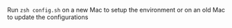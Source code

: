 Run `zsh config.sh` on a new Mac to setup the environment or on an old Mac to update the configurations
